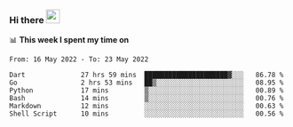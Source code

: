 ### Hi there <a href="https://www.gautamkrishnar.com/"><img src="https://media.giphy.com/media/hvRJCLFzcasrR4ia7z/giphy.gif" width="25px"></a>

📊 **This week I spent my time on**

<!--START_SECTION:waka-->

```text
From: 16 May 2022 - To: 23 May 2022

Dart              27 hrs 59 mins  █████████████████████▓░░░   86.78 %
Go                2 hrs 53 mins   ██▒░░░░░░░░░░░░░░░░░░░░░░   08.95 %
Python            17 mins         ▒░░░░░░░░░░░░░░░░░░░░░░░░   00.89 %
Bash              14 mins         ▒░░░░░░░░░░░░░░░░░░░░░░░░   00.76 %
Markdown          12 mins         ░░░░░░░░░░░░░░░░░░░░░░░░░   00.63 %
Shell Script      10 mins         ░░░░░░░░░░░░░░░░░░░░░░░░░   00.56 %
```

<!--END_SECTION:waka-->

